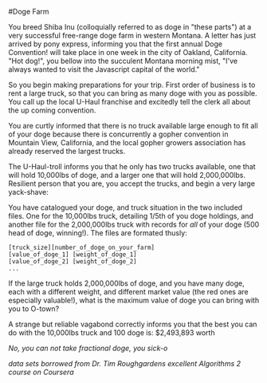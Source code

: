 #Doge Farm

You breed Shiba Inu (colloquially referred to as doge in "these parts") at a very successful free-range doge farm in western Montana.  A letter has just arrived by pony express, informing you that the first annual Doge Convention! will take place in one week in the city of Oakland, California.  "Hot dog!", you bellow into the succulent Montana morning mist, "I've always wanted to visit the Javascript capital of the world."

So you begin making preparations for your trip.  First order of business is to rent a large truck, so that you can bring as many doge with you as possible.  You call up the local U-Haul franchise and excitedly tell the clerk all about the up coming convention.

You are curtly informed that there is no truck available large enough to fit all of your doge because there is concurrently a gopher convention in Mountain View, California, and the local gopher growers association has already reserved the largest trucks.

The U-Haul-troll informs you that he only has two trucks available, one that will hold 10,000lbs of doge, and a larger one that will hold 2,000,000lbs.  Resilient person that you are, you accept the trucks, and begin a very large yack-shave:

You have catalogued your doge, and truck situation in the two included files.  One for the 10,000lbs truck, detailing 1/5th of you doge holdings, and another file for the 2,000,000lbs truck with records for _all_ of your doge (500 head of doge, winning!).  The files are formated thusly:

```
[truck_size][number_of_doge_on_your_farm]
[value_of_doge_1] [weight_of_doge_1]
[value_of_doge_2] [weight_of_doge_2]
...
```

If the large truck holds 2,000,000lbs of doge, and you have many doge, each with a different weight, and different market value (the red ones are especially valuable!), what is the maximum value of doge you can bring with you to O-town?

A strange but reliable vagabond correctly informs you that the best you can do with the 10,000lbs truck and 100 doge is: $2,493,893 worth

_No, you can not take fractional doge, you sick-o_

_data sets borrowed from Dr. Tim Roughgardens excellent Algorithms 2 course on Coursera_
